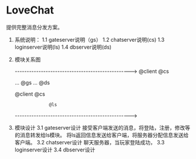 # LoveChat
提供完整消息分发方案。

1. 系统说明：
	1.1 gateserver说明（gs）
	1.2 chatserver说明(cs)
	1.3 loginserver说明(ls)
	1.4 dbserver说明(ds)
2. 模块关系图

	------------------------------------------------->
	@client				@cs

	...		@gs		...		@ds	
		
	@client				@cs

					@ls
	------------------------------------------------->
3. 模块设计
	3.1 gateserver设计
		接受客户端发送的消息，将登陆，注册，修改等的消息转发给ls模块。
		将ls返回信息发送给客户端，将服务器分配信息发送给客户端。
	3.2 chatserver设计
		聊天服务器，当玩家登陆成功，
	3.3 loginserver设计
	3.4 dbserver设计


